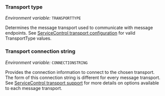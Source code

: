 ### Transport type

_Environment variable:_ `TRANSPORTTYPE`

 Determines the message transport used to communicate with message endpoints. See [ServiceControl transport configuration](/servicecontrol/transports.md) for valid TransportType values.

 ### Transport connection string

_Environment variable:_ `CONNECTIONSTRING`

Provides the connection information to connect to the chosen transport. The form of this connection string is different for every message transport. See [ServiceControl transport support](/servicecontrol/transports.md) for more details on options available to each message transport.

